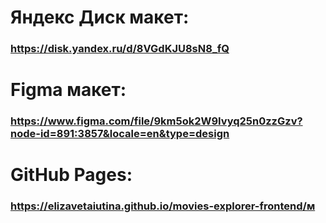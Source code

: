 # Яндекс Диск макет:

### https://disk.yandex.ru/d/8VGdKJU8sN8_fQ

# Figma макет:

### https://www.figma.com/file/9km5ok2W9Ivyq25n0zzGzv?node-id=891:3857&locale=en&type=design

# GitHub Pages:

### https://elizavetaiutina.github.io/movies-explorer-frontend/м
